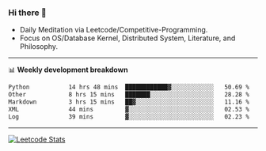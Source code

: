 ### Hi there 👋
* Daily Meditation via Leetcode/Competitive-Programming.
* Focus on OS/Database Kernel, Distributed System, Literature, and Philosophy.

-------

📊 **Weekly development breakdown**
<!--START_SECTION:waka-->

```txt
Python           14 hrs 48 mins  ████████████▓░░░░░░░░░░░░   50.69 %
Other            8 hrs 15 mins   ███████░░░░░░░░░░░░░░░░░░   28.28 %
Markdown         3 hrs 15 mins   ██▓░░░░░░░░░░░░░░░░░░░░░░   11.16 %
XML              44 mins         ▓░░░░░░░░░░░░░░░░░░░░░░░░   02.53 %
Log              39 mins         ▓░░░░░░░░░░░░░░░░░░░░░░░░   02.23 %
```

<!--END_SECTION:waka-->

-------

[![Leetcode Stats](https://leetcard.jacoblin.cool/hzhang413?font=Fira+Mono)](https://leetcode.com/hzhang413)
<!-- ![image](./cyberpunk-ghost-in-the-shell.gif)
![image](./gis-archive.png) -->
